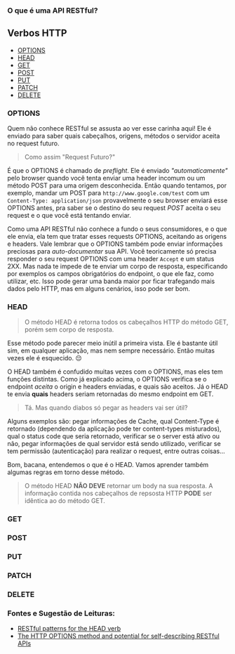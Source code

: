 ### O que é uma API RESTful?
<!-- TODO: Escrever isso -->

## Verbos HTTP
- [OPTIONS](#options)
- [HEAD](#head) 
- [GET](#get) 
- [POST](#post) 
- [PUT](#put) 
- [PATCH](#patch) 
- [DELETE](#delete) 

### OPTIONS
Quem não conhece RESTful se assusta ao ver esse carinha aqui! Ele é enviado para saber quais cabeçalhos, origens, métodos o servidor aceita no request futuro.

> Como assim "Request Futuro?"

É que o OPTIONS é chamado de *preflight*. Ele é enviado *"automaticamente"* pelo browser quando você tenta enviar uma header incomum ou um método POST para uma origem desconhecida. Então quando tentamos, por exemplo, mandar um POST para `http://www.google.com/test` com um `Content-Type: application/json` provavelmente o seu browser enviará esse OPTIONS antes, pra saber se o destino do seu request *POST* aceita o seu request e o que você está tentando enviar.

Como uma API RESTful não conhece a fundo o seus consumidores, e o que ele envia, ela tem que tratar esses requests OPTIONS, aceitando as origens e headers. Vale lembrar que o OPTIONS também pode enviar informações preciosas para *auto-documentar* sua API. Você teoricamente só precisa responder o seu request OPTIONS com uma header `Accept` e um status 2XX. Mas nada te impede de te enviar um corpo de resposta, especificando por exemplos os campos obrigatórios do endpoint, o que ele faz, como utilizar, etc. Isso pode gerar uma banda maior por ficar trafegando mais dados pelo HTTP, mas em alguns cenários, isso pode ser bom.

### HEAD
> O método HEAD é retorna todos os cabeçalhos HTTP do método GET, porém sem corpo de resposta.

Esse método pode parecer meio inútil a primeira vista. Ele é bastante útil sim, em qualquer aplicação, mas nem sempre necessário. Então muitas vezes ele é esquecido. :pensive:

O HEAD também é confudido muitas vezes com o OPTIONS, mas eles tem funções distintas. Como já explicado acima, o OPTIONS verifica se o endpoint *aceita* o origin e headers enviadas, e quais são aceitos. Já o HEAD te envia **quais** headers seriam retornadas do mesmo endpoint em GET.

> Tá. Mas quando diabos só pegar as headers vai ser útil?

Alguns exemplos são: pegar informações de Cache, qual Content-Type é retornado (dependendo da aplicação pode ter content-types misturados), qual o status code que seria retornado, verificar se o server está ativo ou não, pegar informações de qual servidor está sendo utilizado, verificar se tem permissão (autenticação) para realizar o request, entre outras coisas...

Bom, bacana, entendemos o que é o HEAD. Vamos aprender também algumas regras em torno desse método.

> O método HEAD **NÃO DEVE** retornar um body na sua resposta.
> A informação contida nos cabeçalhos de repsosta HTTP **PODE** ser idêntica ao do método GET.

### GET
<!-- TODO: Escrever isso -->
### POST
<!-- TODO: Escrever isso -->
### PUT
<!-- TODO: Escrever isso -->
### PATCH
<!-- TODO: Escrever isso -->
### DELETE
<!-- TODO: Escrever isso -->

### Fontes e Sugestão de Leituras:
<!-- TODO: Colocar links legais aqui -->
- [RESTful patterns for the HEAD verb](https://www.pragmaticapi.com/blog/2013/02/14/restful-patterns-for-the-head-verb)
- [The HTTP OPTIONS method and potential for self-describing RESTful APIs](http://zacstewart.com/2012/04/14/http-options-method.html)
